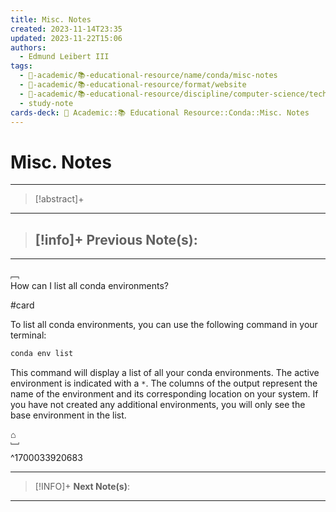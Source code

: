 ```yaml
---
title: Misc. Notes
created: 2023-11-14T23:35
updated: 2023-11-22T15:06
authors:
  - Edmund Leibert III
tags:
  - 🔴-academic/📚-educational-resource/name/conda/misc-notes
  - 🔴-academic/📚-educational-resource/format/website
  - 🔴-academic/📚-educational-resource/discipline/computer-science/technology/conda
  - study-note
cards-deck: 🔴 Academic::📚 Educational Resource::Conda::Misc. Notes
---
```


# Misc. Notes

---

> [!abstract]+ 
> 

---

> [!info]+ 
> **Previous Note(s):**
> - 

---

﹇<br>
How can I list all conda environments?

#card 

To list all conda environments, you can use the following command in your terminal:

```bash
conda env list
```

This command will display a list of all your conda environments. The active environment is indicated with a `*`. The columns of the output represent the name of the environment and its corresponding location on your system. If you have not created any additional environments, you will only see the base environment in the list.

⌂
<br>﹈<br>^1700033920683

---

> [!INFO]+ 
> **Next Note(s)**:
> 

---


